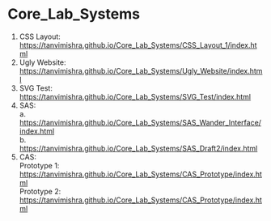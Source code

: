 # Core_Lab_Systems
1. CSS Layout:
https://tanvimishra.github.io/Core_Lab_Systems/CSS_Layout_1/index.html </br>
2. Ugly Website:
https://tanvimishra.github.io/Core_Lab_Systems/Ugly_Website/index.html </br>
3. SVG Test:
https://tanvimishra.github.io/Core_Lab_Systems/SVG_Test/index.html </br>
4. SAS:</br>
a. https://tanvimishra.github.io/Core_Lab_Systems/SAS_Wander_Interface/index.html </br>
b. https://tanvimishra.github.io/Core_Lab_Systems/SAS_Draft2/index.html </br>
5. CAS:</br>
Prototype 1: https://tanvimishra.github.io/Core_Lab_Systems/CAS_Prototype/index.html </br>
Prototype 2: https://tanvimishra.github.io/Core_Lab_Systems/CAS_Prototype/index.html </br>

